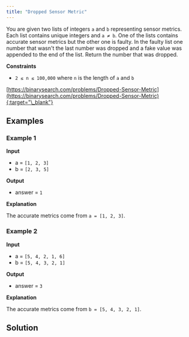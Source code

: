 ```yaml
---
title: "Dropped Sensor Metric"
---
```


You are given two lists of integers `a` and `b` representing sensor metrics. Each list contains unique integers and `a ≠ b`. One of the lists contains accurate sensor metrics but the other one is faulty. In the faulty list one number that wasn't the last number was dropped and a fake value was appended to the end of the list. Return the number that was dropped.

**Constraints**

- `2 ≤ n ≤ 100,000` where `n` is the length of `a` and `b`

[https://binarysearch.com/problems/Dropped-Sensor-Metric](https://binarysearch.com/problems/Dropped-Sensor-Metric){:target="\_blank"}

## Examples

### Example 1

**Input**

- a = `[1, 2, 3]`
- b = `[2, 3, 5]`

**Output**

- answer = `1`

**Explanation**

The accurate metrics come from `a = [1, 2, 3]`.

### Example 2

**Input**

- a = `[5, 4, 2, 1, 6]`
- b = `[5, 4, 3, 2, 1]`

**Output**

- answer = `3`

**Explanation**

The accurate metrics come from `b = [5, 4, 3, 2, 1]`.

## Solution

<script src="https://gist.github.com/yaeba/16da7be5123724fcf6eccc25581cef5a.js?file=Dropped-Sensor-Metric.cpp"></script>

